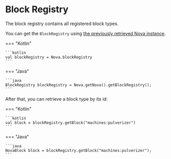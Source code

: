 # Block Registry

The block registry contains all registered block types.

You can get the ``BlockRegistry`` using [the previously retrieved Nova instance](../index.md).

=== "Kotlin"

    ```kotlin
    val blockRegistry = Nova.blockRegistry
    ```

=== "Java"

    ```java
    BlockRegistry blockRegistry = Nova.getNova().getBlockRegistry();
    ```

After that, you can retrieve a block type by its id:

=== "Kotlin"

    ```kotlin
    val block = blockRegistry.getBlock("machines:pulverizer")
    ```

=== "Java"

    ```java
    NovaBlock block = blockRegistry.getBlock("machines:pulverizer");
    ```